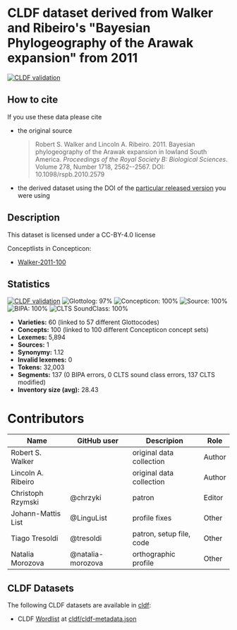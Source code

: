 # CLDF dataset derived from Walker and Ribeiro's "Bayesian Phylogeography of the Arawak expansion" from 2011

[![CLDF validation](https://github.com/lexibank/walkerarawakan/workflows/CLDF-validation/badge.svg)](https://github.com/lexibank/walkerarawakan/actions?query=workflow%3ACLDF-validation)

## How to cite

If you use these data please cite
- the original source
  > Robert S. Walker and Lincoln A. Ribeiro. 2011. Bayesian phylogeography of the Arawak expansion in lowland South America. *Proceedings of the Royal Society B: Biological Sciences*. Volume 278, Number 1718, 2562--2567. DOI: 10.1098/rspb.2010.2579
- the derived dataset using the DOI of the [particular released version](../../releases/) you were using

## Description


This dataset is licensed under a CC-BY-4.0 license


Conceptlists in Concepticon:
- [Walker-2011-100](https://concepticon.clld.org/contributions/Walker-2011-100)
## Statistics


[![CLDF validation](https://github.com/lexibank/walkerarawakan/workflows/CLDF-validation/badge.svg)](https://github.com/lexibank/walkerarawakan/actions?query=workflow%3ACLDF-validation)
![Glottolog: 97%](https://img.shields.io/badge/Glottolog-97%25-green.svg "Glottolog: 97%")
![Concepticon: 100%](https://img.shields.io/badge/Concepticon-100%25-brightgreen.svg "Concepticon: 100%")
![Source: 100%](https://img.shields.io/badge/Source-100%25-brightgreen.svg "Source: 100%")
![BIPA: 100%](https://img.shields.io/badge/BIPA-100%25-brightgreen.svg "BIPA: 100%")
![CLTS SoundClass: 100%](https://img.shields.io/badge/CLTS%20SoundClass-100%25-brightgreen.svg "CLTS SoundClass: 100%")

- **Varieties:** 60 (linked to 57 different Glottocodes)
- **Concepts:** 100 (linked to 100 different Concepticon concept sets)
- **Lexemes:** 5,894
- **Sources:** 1
- **Synonymy:** 1.12
- **Invalid lexemes:** 0
- **Tokens:** 32,003
- **Segments:** 137 (0 BIPA errors, 0 CLTS sound class errors, 137 CLTS modified)
- **Inventory size (avg):** 28.43

# Contributors

Name | GitHub user | Descripion | Role
-----|-------------|------ | -----
Robert S. Walker | | original data collection | Author
Lincoln A. Ribeiro |  | original data collection | Author
Christoph Rzymski  | @chrzyki | patron | Editor
Johann-Mattis List | @LinguList | profile fixes | Other
Tiago Tresoldi     | @tresoldi | patron, setup file, code | Other
Natalia Morozova   | @natalia-morozova | orthographic profile | Other







## CLDF Datasets

The following CLDF datasets are available in [cldf](cldf):

- CLDF [Wordlist](https://github.com/cldf/cldf/tree/master/modules/Wordlist) at [cldf/cldf-metadata.json](cldf/cldf-metadata.json)
